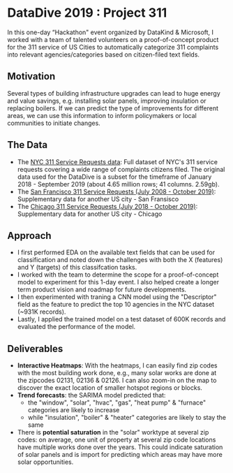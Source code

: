 # DataDive 2019 : Project 311

In this one-day  “Hackathon" event organized by DataKind & Microsoft, I worked with a team of talented volunteers on a proof-of-concept product for the 311 service of US Cities to automatically categorize 311 complaints into relevant agencies/categories based on citizen-filed text fields.

## Motivation
Several types of building infrastructure upgrades can lead to huge energy and value savings, e.g. installing solar panels, improving insulation or replacing boilers. 
If we can predict the type of improvements for different areas, we can use this information to inform policymakers or local communities to initiate changes. 

## The Data
* The [NYC 311 Service Requests data](https://data.cityofnewyork.us/Social-Services/311-Service-Requests-from-2010-to-Present/7ahn-ypff): Full dataset of NYC's 311 service requests covering a wide range of complaints citizens filed. The original data used for the DataDive is a subset for the timeframe of January 2018 - September 2019 (about 4.65 million rows; 41 columns. 2.59gb).
* The [San Francisco 311 Service Requests (July 2008 - October 2019)](https://data.sfgov.org/api/views/vw6y-z8j6/rows.csv?accessType=DOWNLOAD&bom=true&format=true): Supplementary data for another US city - San Fransisco
* The [Chicago 311 Service Requests (July 2018 - October 2019)](https://data.cityofchicago.org/api/views/v6vf-nfxy/rows.csv?accessType=DOWNLOAD&bom=true&format=true): Supplementary data for another US city - Chicago

## Approach
* I first performed EDA on the available text fields that can be used for classification and noted down the challenges with both the X (features) and Y (targets) of this classifcation tasks.
* I worked with the team to determine the scope for a proof-of-concept model to experiment for this 1-day event. I also helped create a longer term product vision and roadmap for future developments.
* I then experimented with traning a CNN model using the "Descriptor" field as the feature to predict the top 10 agencies in the NYC dataset (~931K records).
* Lastly, I applied the trained model on a test dataset of 600K records and evaluated the performance of the model. 

## Deliverables
* **Interactive Heatmaps**: With the heatmaps, I can easily find zip codes with the most building work done, e.g., many solar works are done at the zipcodes 02131, 02136 & 02126. I can also zoom-in on the map to discover the exact location of smaller hotspot regions or blocks.
* **Trend forecasts**: the SARIMA model predicted that: <br>
  - the "window", "solar", "hvac", "gas", "heat pump" & "furnace" categories are likely to increase  <br>
  - while "insulation", "boiler" & "heater" categories are likely to stay the same
* There is **potential saturation** in the "solar" worktype at several zip codes: on average, one unit of property at several zip code locations have multiple works done over the years. This could indicate saturation of solar panels and is import for predicting which areas may have more solar opportunities.
 
